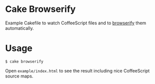 # Cake Browserify

Example Cakefile to watch CoffeeScript files and to [browserify](https://github.com/substack/node-browserify) them automatically.

# Usage

    $ cake browserify

Open `example/index.html` to see the result including nice CoffeeScript source maps.